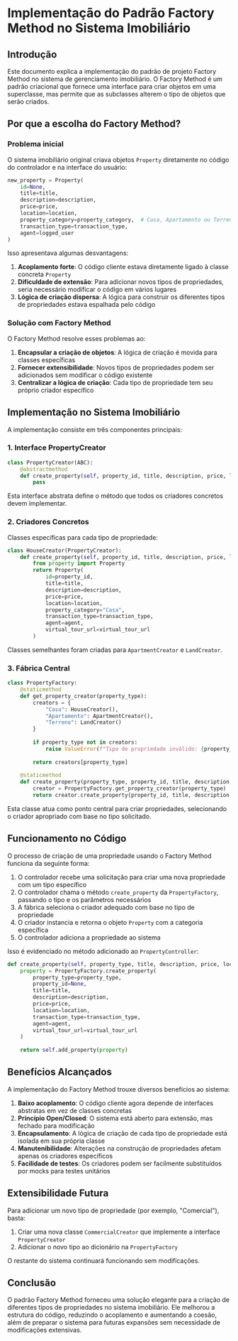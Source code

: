 # Implementação do Padrão Factory Method no Sistema Imobiliário

## Introdução

Este documento explica a implementação do padrão de projeto Factory Method no sistema de gerenciamento imobiliário. O Factory Method é um padrão criacional que fornece uma interface para criar objetos em uma superclasse, mas permite que as subclasses alterem o tipo de objetos que serão criados.

## Por que a escolha do Factory Method?

### Problema inicial

O sistema imobiliário original criava objetos `Property` diretamente no código do controlador e na interface do usuário:

```python
new_property = Property(
    id=None,
    title=title,
    description=description,
    price=price,
    location=location,
    property_category=property_category,  # Casa, Apartamento ou Terreno
    transaction_type=transaction_type,
    agent=logged_user
)
```

Isso apresentava algumas desvantagens:

1. **Acoplamento forte**: O código cliente estava diretamente ligado à classe concreta `Property`
2. **Dificuldade de extensão**: Para adicionar novos tipos de propriedades, seria necessário modificar o código em vários lugares
3. **Lógica de criação dispersa**: A lógica para construir os diferentes tipos de propriedades estava espalhada pelo código

### Solução com Factory Method

O Factory Method resolve esses problemas ao:

1. **Encapsular a criação de objetos**: A lógica de criação é movida para classes específicas
2. **Fornecer extensibilidade**: Novos tipos de propriedades podem ser adicionados sem modificar o código existente
3. **Centralizar a lógica de criação**: Cada tipo de propriedade tem seu próprio criador específico

## Implementação no Sistema Imobiliário

A implementação consiste em três componentes principais:

### 1. Interface PropertyCreator

```python
class PropertyCreator(ABC):
    @abstractmethod
    def create_property(self, property_id, title, description, price, location, transaction_type, agent, virtual_tour_url=None):
        pass
```

Esta interface abstrata define o método que todos os criadores concretos devem implementar.

### 2. Criadores Concretos

Classes específicas para cada tipo de propriedade:

```python
class HouseCreator(PropertyCreator):
    def create_property(self, property_id, title, description, price, location, transaction_type, agent, virtual_tour_url=None):
        from property import Property
        return Property(
            id=property_id,
            title=title,
            description=description,
            price=price,
            location=location,
            property_category="Casa",
            transaction_type=transaction_type,
            agent=agent,
            virtual_tour_url=virtual_tour_url
        )
```

Classes semelhantes foram criadas para `ApartmentCreator` e `LandCreator`.

### 3. Fábrica Central

```python
class PropertyFactory:
    @staticmethod
    def get_property_creator(property_type):
        creators = {
            "Casa": HouseCreator(),
            "Apartamento": ApartmentCreator(),
            "Terreno": LandCreator()
        }
        
        if property_type not in creators:
            raise ValueError(f"Tipo de propriedade inválido: {property_type}")
        
        return creators[property_type]
    
    @staticmethod
    def create_property(property_type, property_id, title, description, price, location, transaction_type, agent, virtual_tour_url=None):
        creator = PropertyFactory.get_property_creator(property_type)
        return creator.create_property(property_id, title, description, price, location, transaction_type, agent, virtual_tour_url)
```

Esta classe atua como ponto central para criar propriedades, selecionando o criador apropriado com base no tipo solicitado.

## Funcionamento no Código

O processo de criação de uma propriedade usando o Factory Method funciona da seguinte forma:

1. O controlador recebe uma solicitação para criar uma nova propriedade com um tipo específico
2. O controlador chama o método `create_property` da `PropertyFactory`, passando o tipo e os parâmetros necessários
3. A fábrica seleciona o criador adequado com base no tipo de propriedade
4. O criador instancia e retorna o objeto `Property` com a categoria específica
5. O controlador adiciona a propriedade ao sistema

Isso é evidenciado no método adicionado ao `PropertyController`:

```python
def create_property(self, property_type, title, description, price, location, transaction_type, agent, virtual_tour_url=None):
    property = PropertyFactory.create_property(
        property_type=property_type,
        property_id=None,
        title=title,
        description=description,
        price=price,
        location=location,
        transaction_type=transaction_type,
        agent=agent,
        virtual_tour_url=virtual_tour_url
    )
    
    return self.add_property(property)
```

## Benefícios Alcançados

A implementação do Factory Method trouxe diversos benefícios ao sistema:

1. **Baixo acoplamento**: O código cliente agora depende de interfaces abstratas em vez de classes concretas
2. **Princípio Open/Closed**: O sistema está aberto para extensão, mas fechado para modificação
3. **Encapsulamento**: A lógica de criação de cada tipo de propriedade está isolada em sua própria classe
4. **Manutenibilidade**: Alterações na construção de propriedades afetam apenas os criadores específicos
5. **Facilidade de testes**: Os criadores podem ser facilmente substituídos por mocks para testes unitários

## Extensibilidade Futura

Para adicionar um novo tipo de propriedade (por exemplo, "Comercial"), basta:

1. Criar uma nova classe `CommercialCreator` que implemente a interface `PropertyCreator`
2. Adicionar o novo tipo ao dicionário na `PropertyFactory`

O restante do sistema continuará funcionando sem modificações.

## Conclusão

O padrão Factory Method forneceu uma solução elegante para a criação de diferentes tipos de propriedades no sistema imobiliário. Ele melhorou a estrutura do código, reduzindo o acoplamento e aumentando a coesão, além de preparar o sistema para futuras expansões sem necessidade de modificações extensivas.
